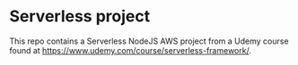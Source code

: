 # Serverless project

This repo contains a Serverless NodeJS AWS project from a Udemy course found at <https://www.udemy.com/course/serverless-framework/>.
